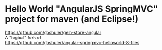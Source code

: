 # Hello World "AngularJS SpringMVC" project for maven (and Eclipse!) <br />
https://github.com/gbshuler/gem-store-angular <br />
A "logical" fork of <br />
https://github.com/gbshuler/angular-springmvc-helloworld-8-files <br />
 <br />
